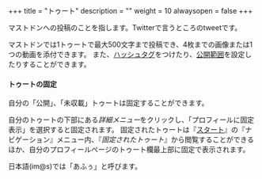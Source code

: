 +++
title = "トゥート"
description = ""
weight = 10
alwaysopen = false
+++

マストドンへの投稿のことを指します。Twitterで言うところのtweetです。

マストドンでは1トゥートで最大500文字まで投稿でき、4枚までの画像または1つの動画を添付できます。
また、[ハッシュタグ](../hashtag)をつけたり、[公開範囲](../privacy)を設定したりすることができます。

#### トゥートの固定
自分の「公開」、「未収載」トゥートは固定することができます。

自分のトゥートの下部にある<i class="fa fa-ellipsis-h dropdown__icon">詳細メニュー</i>をクリックし、「プロフィールに固定表示」を選択すると固定されます。
固定されたトゥートは『[スタート](../column/start)』の『ナビゲーション』メニュー内、『<i class="fa fa-thumb-tack column-link__icon">固定されたトゥート</i>』から閲覧することができるほか、自分のプロフィールページのトゥート欄最上部に固定で表示されます。

日本語(im@s)では「あふぅ」と呼びます。
